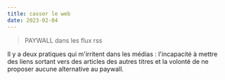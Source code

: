 ```yaml
---
title: casser le web
date: 2023-02-04
---
```


> PAYWALL dans les flux rss

Il y a deux pratiques qui m'irritent dans les médias :
l'incapacité à mettre des liens sortant vers des articles des autres titres et la volonté de ne proposer aucune alternative au paywall.

